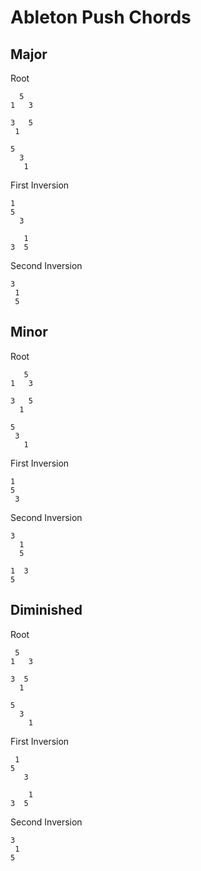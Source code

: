 # Ableton Push Chords

## Major

Root

```
  5
1   3

3   5
 1

5
  3
   1
```

First Inversion
```
1
5
  3

   1
3  5
```

Second Inversion
```
3
 1
 5
```

## Minor

Root
```
   5
1   3

3   5
  1

5
 3
   1
```

First Inversion
```
1
5
 3
```

Second Inversion
```
3
  1
  5

1  3
5
```

## Diminished

Root
```
 5
1   3

3  5
  1

5
  3
    1
```

First Inversion
```
 1
5
   3

    1
3  5
```

Second Inversion
```
3
 1
5
```
